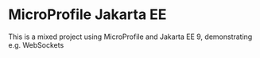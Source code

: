 # MicroProfile Jakarta EE
This is a mixed project using MicroProfile and Jakarta EE 9, demonstrating e.g. WebSockets

